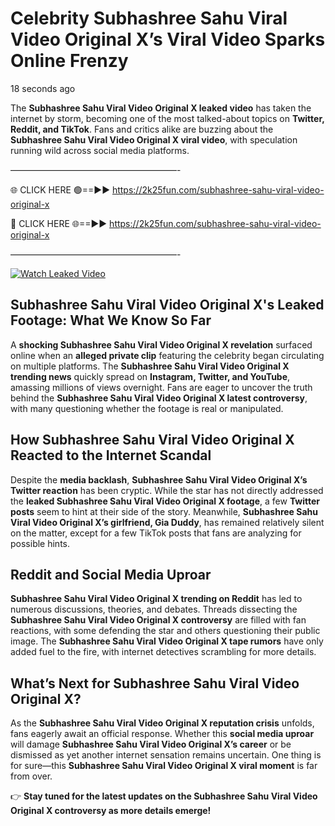 # Celebrity Subhashree Sahu Viral Video Original X’s Viral Video Sparks Online Frenzy

18 seconds ago

The **Subhashree Sahu Viral Video Original X leaked video** has taken the internet by storm, becoming one of the most talked-about topics on **Twitter, Reddit, and TikTok**. Fans and critics alike are buzzing about the **Subhashree Sahu Viral Video Original X viral video**, with speculation running wild across social media platforms.

———————————————————-

🌐 CLICK HERE 🟢==►► https://2k25fun.com/subhashree-sahu-viral-video-original-x

🔴 CLICK HERE 🌐==►► https://2k25fun.com/subhashree-sahu-viral-video-original-x

———————————————————-

[![Watch Leaked Video](https://miro.medium.com/v2/resize:fit:828/format:webp/1*cilzJN44JGOrTw9NJCrNHA.gif "Watch Leaked Video")](https://2k25fun.com/subhashree-sahu-viral-video-original-x)

## **Subhashree Sahu Viral Video Original X's Leaked Footage: What We Know So Far**  
A **shocking Subhashree Sahu Viral Video Original X revelation** surfaced online when an **alleged private clip** featuring the celebrity began circulating on multiple platforms. The **Subhashree Sahu Viral Video Original X trending news** quickly spread on **Instagram, Twitter, and YouTube**, amassing millions of views overnight. Fans are eager to uncover the truth behind the **Subhashree Sahu Viral Video Original X latest controversy**, with many questioning whether the footage is real or manipulated.  

## **How Subhashree Sahu Viral Video Original X Reacted to the Internet Scandal**  
Despite the **media backlash**, **Subhashree Sahu Viral Video Original X’s Twitter reaction** has been cryptic. While the star has not directly addressed the **leaked Subhashree Sahu Viral Video Original X footage**, a few **Twitter posts** seem to hint at their side of the story. Meanwhile, **Subhashree Sahu Viral Video Original X’s girlfriend, Gia Duddy**, has remained relatively silent on the matter, except for a few TikTok posts that fans are analyzing for possible hints.  

## **Reddit and Social Media Uproar**  
**Subhashree Sahu Viral Video Original X trending on Reddit** has led to numerous discussions, theories, and debates. Threads dissecting the **Subhashree Sahu Viral Video Original X controversy** are filled with fan reactions, with some defending the star and others questioning their public image. The **Subhashree Sahu Viral Video Original X tape rumors** have only added fuel to the fire, with internet detectives scrambling for more details.  

## **What’s Next for Subhashree Sahu Viral Video Original X?**  
As the **Subhashree Sahu Viral Video Original X reputation crisis** unfolds, fans eagerly await an official response. Whether this **social media uproar** will damage **Subhashree Sahu Viral Video Original X’s career** or be dismissed as yet another internet sensation remains uncertain. One thing is for sure—this **Subhashree Sahu Viral Video Original X viral moment** is far from over.  

👉 **Stay tuned for the latest updates on the Subhashree Sahu Viral Video Original X controversy as more details emerge!**  